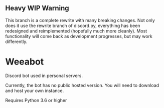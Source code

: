 ## Heavy WIP Warning
This branch is a complete rewrite with many breaking changes. Not only does it use the rewrite branch of discord.py, everything has been redesigned and reimplemented (hopefully much more cleanly). Most functionality will come back as development progresses, but may work differently.

# Weeabot
Discord bot used in personal servers.

Currently, the bot has no public hosted version. You will need to download and host your own instance.

Requires Python 3.6 or higher
